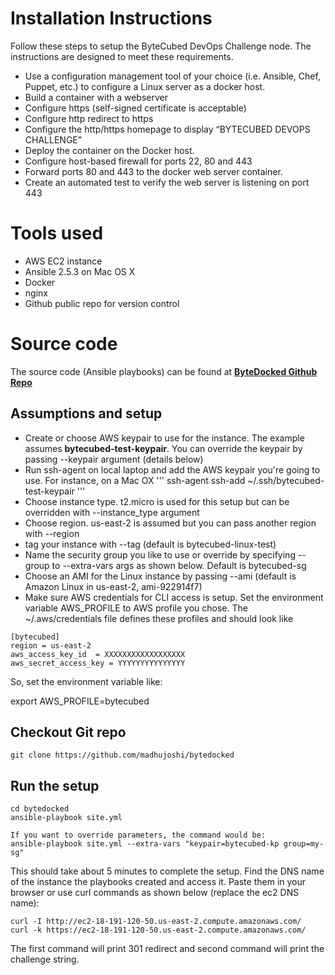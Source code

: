 # Installation Instructions
Follow these steps to setup the ByteCubed DevOps Challenge node.  The instructions are designed to meet these requirements.

 - Use a configuration management tool of your choice (i.e. Ansible,
   Chef, Puppet, etc.) to configure a Linux server as a docker host.
 - Build a container with a webserver
 - Configure https (self-signed certificate is acceptable)
 - Configure http redirect to https
 - Configure the http/https homepage to display “BYTECUBED DEVOPS
   CHALLENGE”
 - Deploy the container on the Docker host.
 - Configure host-based firewall for ports 22, 80 and 443
 - Forward ports 80 and 443 to the docker web server container.
 - Create an automated test to verify the web server is listening on
   port 443

# Tools used

 - AWS EC2 instance
 - Ansible 2.5.3 on Mac OS X
 - Docker
 - nginx
 - Github public repo for version control

# Source code
The source code (Ansible playbooks) can be found at **[ByteDocked Github Repo](https://github.com/madhujoshi/bytedocked)**

## Assumptions and setup


 - Create or choose AWS keypair to use for the instance. The example
   assumes **bytecubed-test-keypair**.  You can override the keypair by
   passing --keypair argument (details below)
 - Run ssh-agent on local laptop and add the AWS keypair you're going to use.  For instance, on a Mac OX
 '''
 ssh-agent
 ssh-add ~/.ssh/bytecubed-test-keypair
 '''
 - Choose instance type. t2.micro is used for this setup but can be overridden with --instance_type argument
 - Choose region. us-east-2 is assumed but you can pass another region with --region
 - tag your instance with --tag (default is bytecubed-linux-test)
 - Name the security group you like to use or override by specifying --group to --extra-vars args as shown below.  Default is bytecubed-sg
 - Choose an AMI for the Linux instance by passing --ami (default is Amazon Linux in us-east-2, ami-922914f7)
 - Make sure AWS credentials for CLI access is setup.  Set the environment variable AWS_PROFILE to AWS profile you chose.  The ~/.aws/credentials file defines these profiles and should look like
```
[bytecubed]
region = us-east-2
aws_access_key_id  = XXXXXXXXXXXXXXXXXX
aws_secret_access_key = YYYYYYYYYYYYYYY
```
So, set the environment variable like:

export AWS_PROFILE=bytecubed

## Checkout Git repo
```
git clone https://github.com/madhujoshi/bytedocked
```
## Run the setup
```
cd bytedocked
ansible-playbook site.yml

If you want to override parameters, the command would be:
ansible-playbook site.yml --extra-vars "keypair=bytecubed-kp group=my-sg"
```

This should take about 5 minutes to complete the setup.  Find the DNS name of the instance the playbooks created and access it.  Paste them in your browser or use curl commands as shown below (replace the ec2 DNS name):

```
curl -I http://ec2-18-191-120-50.us-east-2.compute.amazonaws.com/
curl -k https://ec2-18-191-120-50.us-east-2.compute.amazonaws.com/
```
The first command will print 301 redirect and second command will print the challenge string.
